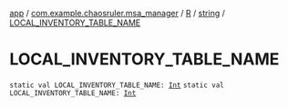 [app](../../../index.md) / [com.example.chaosruler.msa_manager](../../index.md) / [R](../index.md) / [string](index.md) / [LOCAL_INVENTORY_TABLE_NAME](.)

# LOCAL_INVENTORY_TABLE_NAME

`static val LOCAL_INVENTORY_TABLE_NAME: `[`Int`](https://kotlinlang.org/api/latest/jvm/stdlib/kotlin/-int/index.html)
`static val LOCAL_INVENTORY_TABLE_NAME: `[`Int`](https://kotlinlang.org/api/latest/jvm/stdlib/kotlin/-int/index.html)